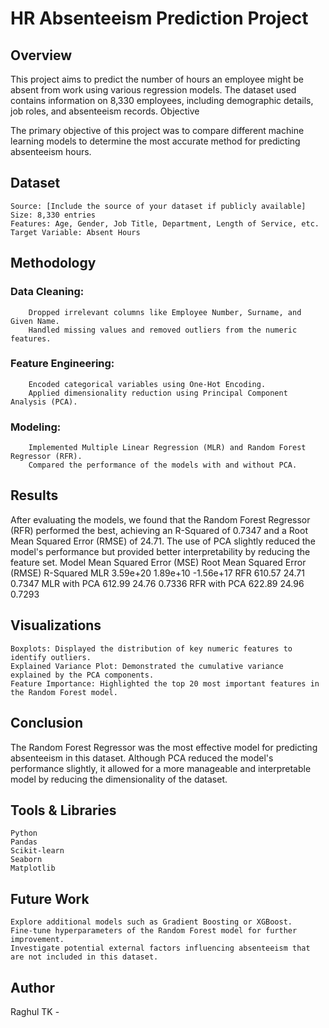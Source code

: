 # HR Absenteeism Prediction Project
## Overview

This project aims to predict the number of hours an employee might be absent from work using various regression models. The dataset used contains information on 8,330 employees, including demographic details, job roles, and absenteeism records.
Objective

The primary objective of this project was to compare different machine learning models to determine the most accurate method for predicting absenteeism hours.
## Dataset

    Source: [Include the source of your dataset if publicly available]
    Size: 8,330 entries
    Features: Age, Gender, Job Title, Department, Length of Service, etc.
    Target Variable: Absent Hours

## Methodology

   ### Data Cleaning:
        Dropped irrelevant columns like Employee Number, Surname, and Given Name.
        Handled missing values and removed outliers from the numeric features.

   ### Feature Engineering:
        Encoded categorical variables using One-Hot Encoding.
        Applied dimensionality reduction using Principal Component Analysis (PCA).

   ### Modeling:
        Implemented Multiple Linear Regression (MLR) and Random Forest Regressor (RFR).
        Compared the performance of the models with and without PCA.

## Results

After evaluating the models, we found that the Random Forest Regressor (RFR) performed the best, achieving an R-Squared of 0.7347 and a Root Mean Squared Error (RMSE) of 24.71. The use of PCA slightly reduced the model's performance but provided better interpretability by reducing the feature set.
Model	Mean Squared Error (MSE)	Root Mean Squared Error (RMSE)	R-Squared
MLR	          3.59e+20	                         1.89e+10           -1.56e+17
RFR	          610.57	                         24.71               0.7347
MLR with PCA  612.99	                         24.76	             0.7336
RFR with PCA  622.89	                         24.96	             0.7293
## Visualizations

    Boxplots: Displayed the distribution of key numeric features to identify outliers.
    Explained Variance Plot: Demonstrated the cumulative variance explained by the PCA components.
    Feature Importance: Highlighted the top 20 most important features in the Random Forest model.


## Conclusion

The Random Forest Regressor was the most effective model for predicting absenteeism in this dataset. Although PCA reduced the model's performance slightly, it allowed for a more manageable and interpretable model by reducing the dimensionality of the dataset.
## Tools & Libraries

    Python
    Pandas
    Scikit-learn
    Seaborn
    Matplotlib

## Future Work

    Explore additional models such as Gradient Boosting or XGBoost.
    Fine-tune hyperparameters of the Random Forest model for further improvement.
    Investigate potential external factors influencing absenteeism that are not included in this dataset.

## Author

Raghul TK - 
